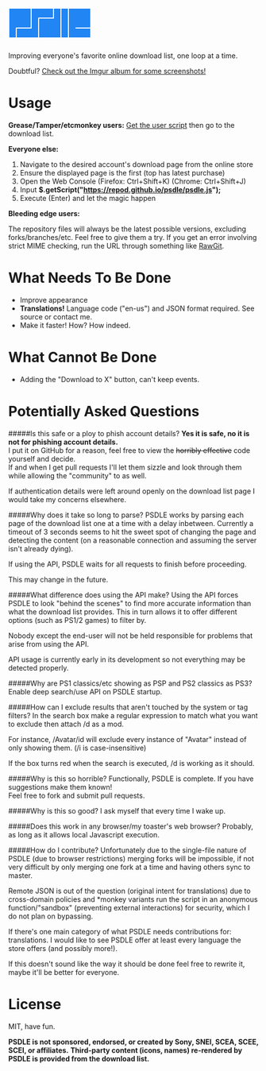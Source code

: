 ![psdle](logo/4_psdle.png?raw=true)
=====

Improving everyone's favorite online download list, one loop at a time.

Doubtful? [Check out the Imgur album for some screenshots!](http://imgur.com/a/m5Rxw)

Usage
=====
**Grease/Tamper/etcmonkey users:** [Get the user script](https://repod.github.io/psdle/psdle.user.js) then go to the download list.    

**Everyone else:**

1. Navigate to the desired account's download page from the online store
2. Ensure the displayed page is the first (top has latest purchase)
3. Open the Web Console (Firefox: Ctrl+Shift+K) (Chrome: Ctrl+Shift+J)
4. Input **$.getScript("https://repod.github.io/psdle/psdle.js");** 
5. Execute (Enter) and let the magic happen

**Bleeding edge users:**

The repository files will always be the latest possible versions, excluding forks/branches/etc. Feel free to give them a try.
If you get an error involving strict MIME checking, run the URL through something like [RawGit](http://rawgit.com/).

What Needs To Be Done
=====
* Improve appearance
* **Translations!** Language code ("en-us") and JSON format required. See source or contact me.
* Make it faster! How? How indeed.

What Cannot Be Done
=====
* Adding the "Download to X" button, can't keep events.

Potentially Asked Questions
=====
#####Is this safe or a ploy to phish account details?
**Yes it is safe, no it is not for phishing account details.**    
I put it on GitHub for a reason, feel free to view the ~~horribly effective~~ code yourself and decide.    
If and when I get pull requests I'll let them sizzle and look through them while allowing the "community" to as well.

If authentication details were left around openly on the download list page I would take my concerns elsewhere.

#####Why does it take so long to parse?
PSDLE works by parsing each page of the download list one at a time with a delay inbetween. Currently a timeout of 3 seconds seems to hit the sweet spot of changing the page and detecting the content (on a reasonable connection and assuming the server isn't already dying).

If using the API, PSDLE waits for all requests to finish before proceeding.

This may change in the future.

#####What difference does using the API make?
Using the API forces PSDLE to look "behind the scenes" to find more accurate information than what the download list provides.
This in turn allows it to offer different options (such as PS1/2 games) to filter by.

Nobody except the end-user will not be held responsible for problems that arise from using the API.

API usage is currently early in its development so not everything may be detected properly.

#####Why are PS1 classics/etc showing as PSP and PS2 classics as PS3?
Enable deep search/use API on PSDLE startup.

#####How can I exclude results that aren't touched by the system or tag filters?
In the search box make a regular expression to match what you want to exclude then attach /d as a mod.

For instance, /Avatar/id will exclude every instance of "Avatar" instead of only showing them. (/i is case-insensitive)

If the box turns red when the search is executed, /d is working as it should.

#####Why is this so horrible?
Functionally, PSDLE is complete. If you have suggestions make them known!   
Feel free to fork and submit pull requests.

#####Why is this so good?
I ask myself that every time I wake up.

#####Does this work in any browser/my toaster's web browser?
Probably, as long as it allows local Javascript execution.

#####How do I contribute?
Unfortunately due to the single-file nature of PSDLE (due to browser restrictions) merging forks will be impossible, if not very difficult by only merging one fork at a time and having others sync to master.

Remote JSON is out of the question (original intent for translations) due to cross-domain policies and *monkey variants run the script in an anonymous function/"sandbox" (preventing external interactions) for security, which I do not plan on bypassing.

If there's one main category of what PSDLE needs contributions for: translations. I would like to see PSDLE offer at least every language the store offers (and possibly more!).

If this doesn't sound like the way it should be done feel free to rewrite it, maybe it'll be better for everyone.

License
=====
MIT, have fun.

**PSDLE is not sponsored, endorsed, or created by Sony, SNEI, SCEA, SCEE, SCEI, or affiliates.**
**Third-party content (icons, names) re-rendered by PSDLE is provided from the download list.**
